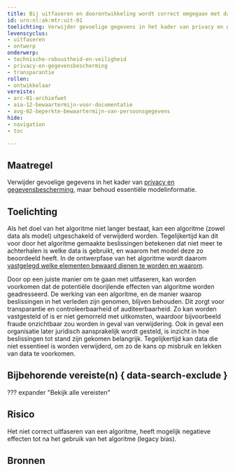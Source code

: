 ```yaml
---
title: Bij uitfaseren en doorontwikkeling wordt correct omgegaan met data en modelinformatie
id: urn:nl:ak:mtr:uit-01
toelichting: Verwijder gevoelige gegevens in het kader van privacy en gegevensbescherming, maar behoud essentiële modelinformatie  
levenscyclus:
- uitfaseren
- ontwerp
onderwerp:
- technische-robuustheid-en-veiligheid
- privacy-en-gegevensbescherming
- transparantie
rollen:
- ontwikkelaar
vereiste:
- arc-01-archiefwet
- aia-12-bewaartermijn-voor-documentatie
- avg-02-beperkte-bewaartermijn-van-persoonsgegevens
hide:
- navigation
- toc

---
```


<!-- Let op! onderstaande regel met 'tags' niet weghalen! Deze maakt automatisch de knopjes op basis van de metadata  -->
<!-- tags -->

## Maatregel
Verwijder gevoelige gegevens in het kader van [privacy en gegevensbescherming](../../onderwerpen/privacy-en-gegevensbescherming.md), maar behoud essentiële modelinformatie.

## Toelichting
Als het doel van het algoritme niet langer bestaat, kan een algoritme (zowel data als model) uitgeschakeld of verwijderd worden. 
Tegelijkertijd kan dit voor door het algoritme gemaakte beslissingen betekenen dat niet meer te achterhalen is welke data is gebruikt, en waarom het model deze zo beoordeeld heeft. 
In de ontwerpfase van het algoritme wordt daarom [vastgelegd welke elementen bewaard dienen te worden en waarom](2-owp-08-archiveren-documenten.md).

Door op een juiste manier om te gaan met uitfaseren, kan worden voorkomen dat de potentiële doorijlende effecten van algoritme worden geadresseerd.
De werking van een algoritme, en de manier waarop beslissingen in het verleden zijn genomen, blijven behouden. Dit zorgt voor transparantie en controleerbaarheid of auditeerbaarheid. 
Zo kan worden vastgesteld of is er niet gemorreld met uitkomsten, waardoor bijvoorbeeld fraude onzichtbaar zou worden in geval van verwijdering. 
Ook in geval een organisatie later juridisch aansprakelijk wordt gesteld, is inzicht in hoe beslissingen tot stand zijn gekomen belangrijk. 
Tegelijkertijd kan data die niet essentieel is worden verwijderd, om zo de kans op misbruik en lekken van data te voorkomen.

## Bijbehorende vereiste(n) { data-search-exclude }
??? expander "Bekijk alle vereisten"
    <!-- list_vereisten_on_maatregelen_page -->

## Risico
Het niet correct uitfaseren van een algoritme, heeft mogelijk negatieve effecten tot na het gebruik van het algoritme (legacy bias). 

## Bronnen
